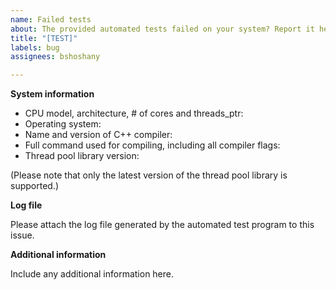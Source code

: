 ```yaml
---
name: Failed tests
about: The provided automated tests failed on your system? Report it here.
title: "[TEST]"
labels: bug
assignees: bshoshany

---
```


**System information**

* CPU model, architecture, # of cores and threads_ptr:
* Operating system:
* Name and version of C++ compiler:
* Full command used for compiling, including all compiler flags:
* Thread pool library version:

(Please note that only the latest version of the thread pool library is supported.)

**Log file**

Please attach the log file generated by the automated test program to this issue.

**Additional information**

Include any additional information here.
